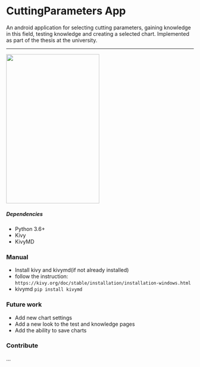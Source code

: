 # CuttingParameters App
An android application for selecting cutting parameters,
gaining knowledge in this field, testing knowledge and
creating a selected chart. Implemented as part of the thesis at
the university.
<hr>
<img src="appvideo/App.gif" width="250" height="400"/>

##### Dependencies
- Python 3.6+
- Kivy
- KivyMD

### Manual
- Install kivy and kivymd(if not already installed)
- follow the instruction: `https://kivy.org/doc/stable/installation/installation-windows.html`
- kivymd `pip install kivymd`

### Future work
- Add new chart settings
- Add a new look to the test and knowledge pages
- Add the ability to save charts

### Contribute
...
